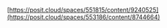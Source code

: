[https://posit.cloud/spaces/551815/content/9240525](https://posit.cloud/spaces/553186/content/8744664)
